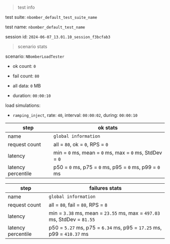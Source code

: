 > test info

test suite: `nbomber_default_test_suite_name`

test name: `nbomber_default_test_name`

session id: `2024-06-07_13.01.10_session_f3bcfab3`

> scenario stats

scenario: `NBomberLoadTester`

  - ok count: `0`

  - fail count: `80`

  - all data: `0` MB

  - duration: `00:00:10`

load simulations:

  - `ramping_inject`, rate: `40`, interval: `00:00:02`, during: `00:00:10`

|step|ok stats|
|---|---|
|name|`global information`|
|request count|all = `80`, ok = `0`, RPS = `0`|
|latency|min = `0` ms, mean = `0` ms, max = `0` ms, StdDev = `0`|
|latency percentile|p50 = `0` ms, p75 = `0` ms, p95 = `0` ms, p99 = `0` ms|


|step|failures stats|
|---|---|
|name|`global information`|
|request count|all = `80`, fail = `80`, RPS = `8`|
|latency|min = `3.38` ms, mean = `23.55` ms, max = `497.03` ms, StdDev = `81.55`|
|latency percentile|p50 = `5.27` ms, p75 = `6.34` ms, p95 = `17.25` ms, p99 = `410.37` ms|




